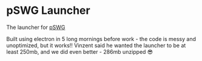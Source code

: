 # pSWG Launcher

The launcher for [pSWG](https://github.com/pstrawberrie/pswg)

Built using electron in 5 long mornings before work - the code is messy and unoptimized, but it works!! Vinzent said he wanted the launcher to be at least 250mb, and we did even better - 286mb unzipped 😎
